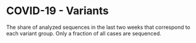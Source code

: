 # COVID-19 - Variants

The share of analyzed sequences in the last two weeks that correspond to each variant group. Only a fraction of all cases are sequenced.